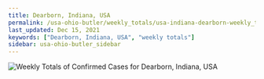 ```yaml
---
title: Dearborn, Indiana, USA
permalink: /usa-ohio-butler/weekly_totals/usa-indiana-dearborn-weekly_totals.html
last_updated: Dec 15, 2021
keywords: ["Dearborn, Indiana, USA", "weekly totals"]
sidebar: usa-ohio-butler_sidebar
---
```


![Weekly Totals of Confirmed Cases for Dearborn, Indiana, USA](/covid_tracker/images/graphs/usa-indiana-dearborn-weekly_totals_graph.png)
